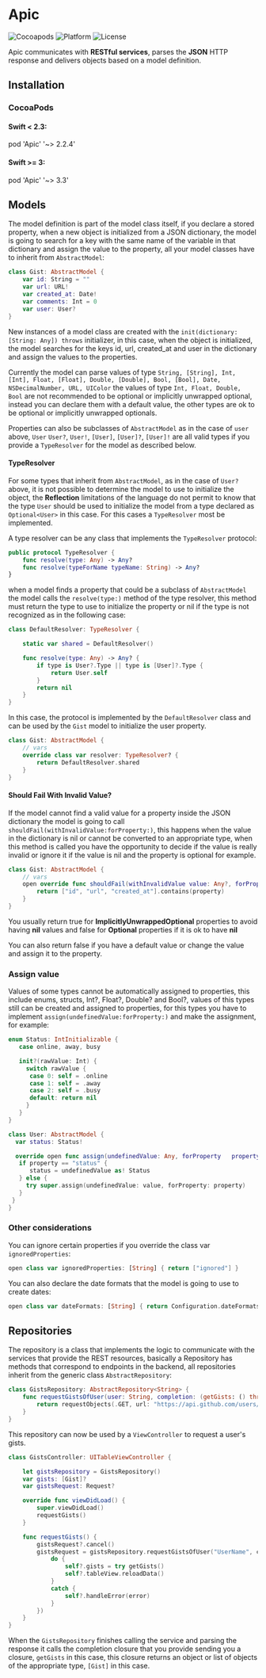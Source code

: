 # Apic
![Cocoapods](https://img.shields.io/cocoapods/v/Apic.svg)
![Platform](https://img.shields.io/cocoapods/p/Apic.svg)
![License](https://img.shields.io/cocoapods/l/Apic.svg)


Apic communicates with **RESTful services**, parses the **JSON** HTTP response and delivers objects based on a model definition.

## Installation
### CocoaPods
####  Swift < 2.3:
  pod 'Apic' '~> 2.2.4'
####  Swift >= 3:
   pod 'Apic' '~> 3.3'

## Models

The model definition is part of the model class itself, if you declare a stored property, when a new object is initialized from a JSON dictionary, the model is going to search for a key with the same name of the variable in that dictionary and assign the value to the property, all your model classes have to inherit from `AbstractModel`:

```swift
class Gist: AbstractModel {
    var id: String = ""
    var url: URL!
    var created_at: Date!
    var comments: Int = 0
    var user: User?
}
```

New instances of a model class are created with the `init(dictionary: [String: Any]) throws` initializer,
in this case, when the object is initialized, the model searches for the keys id, url, created_at and user in the dictionary and assign the values to the properties.

Currently the model can parse values of type `String, [String], Int, [Int], Float, [Float], Double, [Double], Bool, [Bool], Date, NSDecimalNumber, URL, UIColor` the values of type `Int, Float, Double, Bool` are not recommended to be optional or implicitly unwrapped optional, instead you can declare them with a default value, the other types are ok to be optional or implicitly unwrapped optionals.

Properties can also be subclasses of `AbstractModel` as in the case of `user` above, `User` `User?`, `User!`, `[User]`, `[User]?`, `[User]!` are all valid types if you provide a `TypeResolver` for the model as described below.

#### TypeResolver

For some types that inherit from `AbstractModel`, as in the case of `User?` above, it is not possible to determine the model to use to initialize the object, the **Reflection** limitations of the language do not permit to know that the type `User` should be used to initialize the model from a type declared as `Optional<User>` in this case. For this cases a `TypeResolver` most be implemented.

A type resolver can be any class that implements the `TypeResolver` protocol:

```swift
public protocol TypeResolver {
    func resolve(type: Any) -> Any?
    func resolve(typeForName typeName: String) -> Any?
}
```

when a model finds a property that could be a subclass of `AbstractModel` the model calls the `resolve(type:)` method of the type resolver, this method must return the type to use to initialize the property or nil if the type is not recognized as in the following case:

```swift
class DefaultResolver: TypeResolver {

    static var shared = DefaultResolver()

    func resolve(type: Any) -> Any? {
        if type is User?.Type || type is [User]?.Type {
            return User.self
        }
        return nil
    }
}
```

In this case, the protocol is implemented by the `DefaultResolver` class and can be used by the `Gist` model to initialize the user property.

```swift
class Gist: AbstractModel {
    // vars
    override class var resolver: TypeResolver? {
        return DefaultResolver.shared
    }
}
```

#### Should Fail With Invalid Value?

If the model cannot find a valid value for a property inside the JSON dictionary the model is going to call `shouldFail(withInvalidValue:forProperty:)`, this happens when the value in the dictionary is nil or cannot be converted to an appropriate type, when this method is called you have the opportunity to decide if the value is really invalid or ignore it if the value is nil and the property is optional for example.

```swift
class Gist: AbstractModel {
    // vars
    open override func shouldFail(withInvalidValue value: Any?, forProperty property: String) -> Bool {
        return ["id", "url", "created_at"].contains(property)
    }
}
```

You usually return true for **ImplicitlyUnwrappedOptional** properties to avoid having **nil** values and false for **Optional** properties if it is ok to have **nil**

You can also return false if you have a default value or change the value and assign it to the property.

### Assign value

Values of some types cannot be automatically assigned to properties, this include enums, structs, Int?, Float?, Double? and Bool?, values of this types still can be created and assigned to properties, for this types you have to implement `assign(undefinedValue:forProperty:)` and make the assignment, for example:

```swift
enum Status: IntInitializable {
   case online, away, busy

   init?(rawValue: Int) {
     switch rawValue {
      case 0: self = .online
      case 1: self = .away
      case 2: self = .busy
      default: return nil
     }
   }
}

class User: AbstractModel {
  var status: Status!

  override open func assign(undefinedValue: Any, forProperty   property: String) throws {
   if property == "status" {
      status = undefinedValue as! Status
   } else {
     try super.assign(undefinedValue: value, forProperty: property)
   }
 }
}
```

### Other considerations

You can ignore certain properties if you override the class var `ignoredProperties`:
```swift
open class var ignoredProperties: [String] { return ["ignored"] }
```

You can also declare the date formats that the model is going to use to create dates:
```swift
open class var dateFormats: [String] { return Configuration.dateFormats + ["y/MM/dd HH:mm:ss Z"] }
```

## Repositories

The repository is a class that implements the logic to communicate with the services that provide the REST resources, basically a Repository has methods that correspond to endpoints in the backend, all repositories inherit from the generic class `AbstractRepository`:

```swift
class GistsRepository: AbstractRepository<String> {    
    func requestGistsOfUser(user: String, completion: (getGists: () throws -> [Gist]) -> Void) -> Request<[Gist]>? {
        return requestObjects(.GET, url: "https://api.github.com/users/\(user)/gists", completion: completion)
    }
}
```

This repository can now be used by a `ViewController` to request a user's gists.

```swift
class GistsController: UITableViewController {

	let gistsRepository = GistsRepository()
    var gists: [Gist]?
    var gistsRequest: Request?

    override func viewDidLoad() {
        super.viewDidLoad()
        requestGists()
    }

    func requestGists() {
        gistsRequest?.cancel()
    	gistsRequest = gistsRepository.requestGistsOfUser("UserName", completion: { [weak self] (getGists) -> Void in
    	    do {
    	    	self?.gists = try getGists()
    	    	self?.tableView.reloadData()
    	    }
    	    catch {
    	    	self?.handleError(error)
    	    }
    	})
    }
}
```

When the `GistsRepository` finishes calling the service and parsing the response it calls the completion closure that you provide sending you a closure, `getGists` in this case, this closure returns an object or list of objects of the appropriate type, `[Gist]` in this case.
